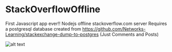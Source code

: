 # StackOverflowOffline
First Javascript app ever!!
Nodejs offline stackoverflow.com server
Requires a postgresql database created from https://github.com/Networks-Learning/stackexchange-dump-to-postgres (Just Comments and Posts)


![alt text](https://i.imgur.com/HXhaQSM.png)

